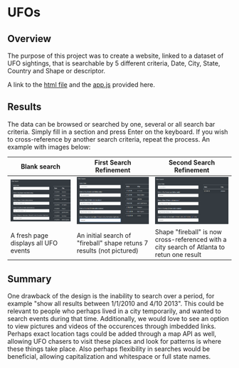 # UFOs

## Overview 

The purpose of this project was to create a website, linked to a dataset of UFO sightings, that is searchable by 5 different criteria, Date, City, State, Country and Shape or descriptor. 

A link to the [html file](https://github.com/Mikeblanchard/UFOs/blob/main/UFO_Finder.html) and the [app.js](https://github.com/Mikeblanchard/UFOs/blob/main/static/app.js) provided here.

## Results

The data can be browsed or searched by one, several or all search bar criteria. Simply fill in a section and press Enter on the keyboard. If you wish to cross-reference by another search criteria, repeat the process. An example with images below:

|Blank search|First Search Refinement|Second Search Refinement|
|----|----|----|
|![](https://github.com/Mikeblanchard/UFOs/blob/main/Resources/UFOs_search_4.png)|![](https://github.com/Mikeblanchard/UFOs/blob/main/Resources/UFOs_search_5.png)|![](https://github.com/Mikeblanchard/UFOs/blob/main/Resources/UFOs_search_6.png)|
|A fresh page displays all UFO events|An initial search of "fireball" shape retuns 7 results (not pictured)|Shape "fireball" is now cross-referenced with a city search of Atlanta to retun one result|


## Summary

One drawback of the design is the inability to search over a period, for example "show all results between 1/1/2010 and 4/10 2013". This could be relevant to people who perhaps lived in a city temporarily, and wanted to search events during that time. Additionally, we would love to see an option to view pictures and videos of the occurences through imbedded links. Perhaps exact location tags could be added through a map API as well, allowing UFO chasers to visit these places and look for patterns is where these things take place. Also perhaps flexibility in searches would be beneficial, allowing capitalization and whitespace or full state names. 
